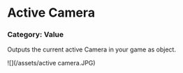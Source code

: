 # Active Camera

### Category: Value

Outputs the current active Camera in your game as object.

![](/assets/active camera.JPG)



